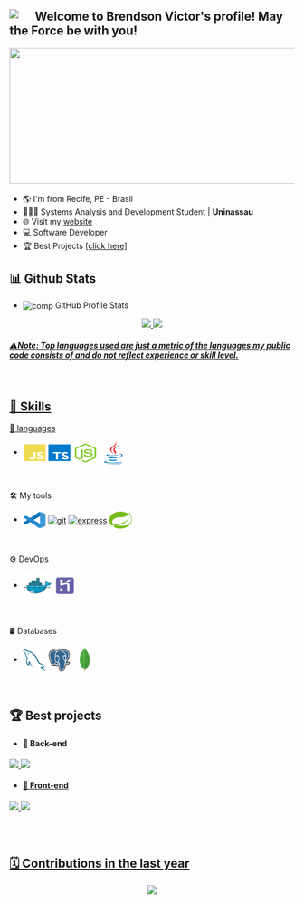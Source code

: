 <!--   👋🏽Welcome    -->
 <h2 align="left"><img width="45" align="left" src="https://user-images.githubusercontent.com/82064724/162990578-e26f5e9f-18f3-4b1c-a3f4-79e9cc153148.png"> Welcome to Brendson Victor's profile! May the Force be with you! </h2>
<img height="240" width="850" src="https://cdna.artstation.com/p/assets/images/images/025/789/352/original/pixel-jeff-galaxy-far-far-away.gif?1586928273">

- 🌎 I'm from Recife, PE - Brasil
- 👨🏽‍💻 Systems Analysis and Development Student | **Uninassau** 
- 🌐 Visit my [website](https://br3nds0n.github.io/)
- 💻 Software Developer
- 🏆 Best Projects [[click here]](#-best-projects)

<!--<img src="https://66.media.tumblr.com/tumblr_macx4vgB5f1rfjowdo1_500.gif"  width="90" align="center" alt="r2d2">-
<!--   📊stats   -->
## 📊 Github Stats
- <img align="center" alt="comp" height="20" width="20" src="https://cdn.discordapp.com/attachments/696749484012601344/899846768789958677/computer-screen.png"> GitHub Profile Stats

<div align="center">
  <a href="https://github.com/br3nds0n">
  <img height="152em" src="https://github-readme-stats.vercel.app/api?username=br3nds0n&show_icons=true&theme=dark&include_all_commits=true&count_private=true"/>
  <img height="152em" src="https://github-readme-stats.vercel.app/api/top-langs/?username=br3nds0n&layout=compact&langs_count=7&theme=dark"/> 
   <h5 align="left">⚠Note: Top languages used are just a metric of the languages my public code consists of and do not reflect experience or skill level.</h5>
</div>
 
<!--   🚀skills       -->
 <br>
 
## 🚀 Skills 

<!--   💬 languages   -->
💬 languages 
 
   * <a href="https://www.javascript.com/"><img align="center" alt="Js" height="30" width="40" src="https://raw.githubusercontent.com/devicons/devicon/master/icons/javascript/javascript-plain.svg"></a> <a href="https://www.typescriptlang.org/"><img align="center" alt="Ts" height="30" width="40" src="https://github.com/devicons/devicon/blob/master/icons/typescript/typescript-plain.svg"></a> <a href="https://nodejs.org/en/"><img align="center" alt="nodeJs" height="35" width="45" src="https://raw.githubusercontent.com/devicons/devicon/2ae2a900d2f041da66e950e4d48052658d850630/icons/nodejs/nodejs-original.svg"></a> <a href="https://www.java.com/pt-BR/"> <img align="center" alt="java" height="42" width="45" src="https://github.com/devicons/devicon/blob/master/icons/java/java-original.svg"></a>
 
 </br>
 
 <!--   🛠tools   -->
 🛠 My tools
    
   * <a href="https://code.visualstudio.com/"><img align="center" alt="vs-code" height="30" width="40" src="https://github.com/devicons/devicon/blob/master/icons/vscode/vscode-original.svg"></a> <a href="https://git-scm.com/"><img align="center" alt="git" height="30" width="40" src="https://raw.githubusercontent.com/jmnote/z-icons/master/svg/git.svg"></a> <a href="https://expressjs.com/pt-br/"><img align="center" alt="express" height="35" width="35" src="https://user-images.githubusercontent.com/82064724/167760431-bf3c8024-49a0-441a-a4b5-97fc48967b49.png"></a> <a href="https://start.spring.io/"><img align="center" alt="spring" height="30" width="40" src="https://github.com/devicons/devicon/blob/master/icons/spring/spring-original.svg"></a>

 </br>
 
  <!--   ⚙ DevOps   -->
⚙  DevOps

   * <a href="https://www.docker.com/"><img align="center" alt="docker" height="50" width="50" src="https://github.com/devicons/devicon/blob/master/icons/docker/docker-original.svg"></a> <a href="https://id.heroku.com/login"><img align="center" alt="heroku" height="30" width="40" src="https://github.com/devicons/devicon/blob/master/icons/heroku/heroku-plain.svg"></a>

  <!--<img src="https://i.pinimg.com/originals/bc/ef/9e/bcef9e69e0c689ee189d76842d476bc9.gif"  width="210" align="right" alt="medalorian">-->
 
 </br>
 
  <!--   databases   -->
 🛢 Databases
 
   * <a href="https://www.mysql.com/"><img align="center" alt="mysql" height="40" width="40" src="https://github.com/devicons/devicon/blob/master/icons/mysql/mysql-plain.svg"></a> <a href="https://www.postgresql.org/"><img align="center" alt="postgres" height="40" width="40" src="https://github.com/devicons/devicon/blob/master/icons/postgresql/postgresql-original.svg"></a> <a href="https://www.mongodb.com/pt-br"><img align="center" alt="mongodb" height="47" width="42" src="https://github.com/devicons/devicon/blob/master/icons/mongodb/mongodb-original.svg"></a>
  
 <br>
 
 <!--   🎖 Best projects   -->
 ## 🏆 Best projects

 * <h4>🥇 Back-end</h4> 
<div>
  <a href="https://github.com/br3nds0n/compasslisa2.0">
  <img height="100em" src="https://github-readme-stats.vercel.app/api/pin/?username=br3nds0n&repo=compasslisa2.0&theme=dark"/>
   <a href="https://github.com/br3nds0n/people-management-system">
  <img height="100em" src="https://github-readme-stats.vercel.app/api/pin/?username=br3nds0n&repo=people-management-system&theme=dark"/>
</div>
   
  * <h4>🥈 Front-end</h4> 
 <div>
  <a href="https://github.com/br3nds0n/br3nds0n.github.io">
  <img height="100em" src="https://github-readme-stats.vercel.app/api/pin/?username=br3nds0n&repo=br3nds0n.github.io&theme=dark"/>
  <a href="https://github.com/br3nds0n/task-list-react">
  <img height="100em" src="https://github-readme-stats.vercel.app/api/pin/?username=br3nds0n&repo=task-list-react&theme=dark"/>
</div>

   <br><br>

 <!--   🐍snake   -->
 ##  🗓️ Contributions in the last year 
 
 <p align="center"> <img src="https://github.com/br3nds0n/br3nds0n/blob/output/github-contribution-grid-snake.svg"></p>
 
 #
